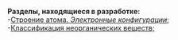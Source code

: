 **Разделы, находящиеся в разработке:**
<br/>
-[Строение атома. *Электронные конфигурации*;](https://lina-python.github.io/project/src/)
<br/>
-[Классификация неорганических веществ;](https://lina-python.github.io/project/src/)
